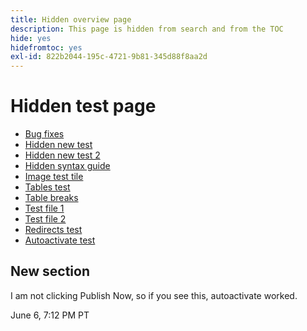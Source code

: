 ```yaml
---
title: Hidden overview page
description: This page is hidden from search and from the TOC
hide: yes
hidefromtoc: yes
exl-id: 822b2044-195c-4721-9b81-345d88f8aa2d
---
```

# Hidden test page

+ [Bug fixes](hidden/bug-fixes.md)
+ [Hidden new test](hidden-new-test.md)
+ [Hidden new test 2](hidden-new-test-2.md)
+ [Hidden syntax guide](hidden/syntax-style-guide.md)
+ [Image test tile](hidden/test-page.md)
+ [Tables test](hidden/tables.md)
+ [Table breaks](hidden/table-breaks.md)
+ [Test file 1](hidden/note-test.md)
+ [Test file 2](hidden-test.md)
+ [Redirects test](hidden/test-redirection.md)
+ [Autoactivate test](hidden/autoactivate.md)

## New section

I am not clicking Publish Now, so if you see this, autoactivate worked.

June 6, 7:12 PM PT
